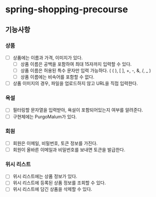 # spring-shopping-precourse

## 기능사항

### 상품

- [ ] 상품에는 이름과 가격, 이미지가 있다.
  - [ ] 상품 이름은 공백을 포함하여 최대 15자까지 입력할 수 있다. 
  - [ ] 상품 이름은 허용된 특수 문자만 입력 가능하다. ( ( ), [ ], +, -, &, /, _ )
  - [ ] 상품 이름에는 비속어를 포함할 수 없다.
- [ ] 상품 이미지의 경우, 파일을 업로드하지 않고 URL을 직접 입력한다.

### 욕설
- [ ] 필터링할 문자열을 입력받아, 욕설이 포함되어있는지 여부를 알려준다.
- [ ] 구현체에는 PurgoMalum가 있다.

### 회원
- [ ] 회원은 이메일, 비밀번호, 토큰 정보를 가진다.
- [ ] 회원이 올바른 이메일과 비밀번호를 보내면 토큰을 발급한다.

### 위시 리스트
- [ ] 위시 리스트에는 상품 정보가 있다.
- [ ] 위시 리스트에 등록된 상품 정보를 조회할 수 있다.
- [ ] 위시 리스트에 담긴 상품을 삭제할 수 있다.
